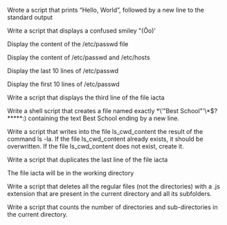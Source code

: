 Wrote a script that prints “Hello, World”, followed by a new line to the standard output

Write a script that displays a confused smiley "(Ôo)'

Display the content of the /etc/passwd file

Display the content of /etc/passwd and /etc/hosts

Display the last 10 lines of /etc/passwd

Display the first 10 lines of /etc/passwd

Write a script that displays the third line of the file iacta

Write a shell script that creates a file named exactly \*\\'"Best School"\'\\*$\?\*\*\*\*\*:) containing the text Best School ending by a new line.

Write a script that writes into the file ls_cwd_content the result of the command ls -la. If the file ls_cwd_content already exists, it should be overwritten. If the file ls_cwd_content does not exist, create it.

Write a script that duplicates the last line of the file iacta



The file iacta will be in the working directory

Write a script that deletes all the regular files (not the directories) with a .js extension that are present in the current directory and all its subfolders.

Write a script that counts the number of directories and sub-directories in the current directory.
